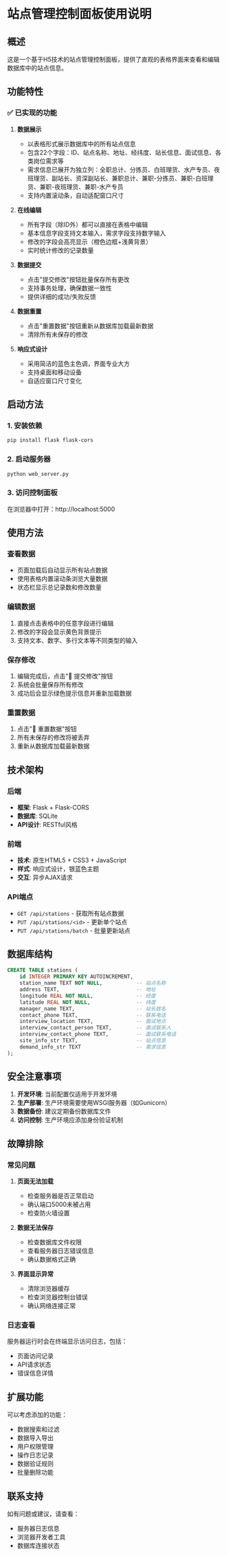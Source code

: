 # 站点管理控制面板使用说明

## 概述

这是一个基于H5技术的站点管理控制面板，提供了直观的表格界面来查看和编辑数据库中的站点信息。

## 功能特性

### ✅ 已实现的功能

1. **数据展示**
   - 以表格形式展示数据库中的所有站点信息
   - 包含22个字段：ID、站点名称、地址、经纬度、站长信息、面试信息、各类岗位需求等
   - 需求信息已展开为独立列：全职总计、分拣员、白班理货、水产专员、夜班理货、副站长、资深副站长、兼职总计、兼职-分拣员、兼职-白班理货、兼职-夜班理货、兼职-水产专员
   - 支持内置滚动条，自动适配窗口尺寸

2. **在线编辑**
   - 所有字段（除ID外）都可以直接在表格中编辑
   - 基本信息字段支持文本输入，需求字段支持数字输入
   - 修改的字段会高亮显示（橙色边框+浅黄背景）
   - 实时统计修改的记录数量

3. **数据提交**
   - 点击"提交修改"按钮批量保存所有更改
   - 支持事务处理，确保数据一致性
   - 提供详细的成功/失败反馈

4. **数据重置**
   - 点击"重置数据"按钮重新从数据库加载最新数据
   - 清除所有未保存的修改

5. **响应式设计**
   - 采用简洁的蓝色主色调，界面专业大方
   - 支持桌面和移动设备
   - 自适应窗口尺寸变化

## 启动方法

### 1. 安装依赖
```bash
pip install flask flask-cors
```

### 2. 启动服务器
```bash
python web_server.py
```

### 3. 访问控制面板
在浏览器中打开：http://localhost:5000

## 使用方法

### 查看数据
- 页面加载后自动显示所有站点数据
- 使用表格内置滚动条浏览大量数据
- 状态栏显示总记录数和修改数量

### 编辑数据
1. 直接点击表格中的任意字段进行编辑
2. 修改的字段会显示黄色背景提示
3. 支持文本、数字、多行文本等不同类型的输入

### 保存修改
1. 编辑完成后，点击"💾 提交修改"按钮
2. 系统会批量保存所有修改
3. 成功后会显示绿色提示信息并重新加载数据

### 重置数据
1. 点击"🔄 重置数据"按钮
2. 所有未保存的修改将被丢弃
3. 重新从数据库加载最新数据

## 技术架构

### 后端
- **框架**: Flask + Flask-CORS
- **数据库**: SQLite
- **API设计**: RESTful风格

### 前端
- **技术**: 原生HTML5 + CSS3 + JavaScript
- **样式**: 响应式设计，银蓝色主题
- **交互**: 异步AJAX请求

### API端点
- `GET /api/stations` - 获取所有站点数据
- `PUT /api/stations/<id>` - 更新单个站点
- `PUT /api/stations/batch` - 批量更新站点

## 数据库结构

```sql
CREATE TABLE stations (
    id INTEGER PRIMARY KEY AUTOINCREMENT,
    station_name TEXT NOT NULL,           -- 站点名称
    address TEXT,                         -- 地址
    longitude REAL NOT NULL,              -- 经度
    latitude REAL NOT NULL,               -- 纬度
    manager_name TEXT,                    -- 站长姓名
    contact_phone TEXT,                   -- 联系电话
    interview_location TEXT,              -- 面试地点
    interview_contact_person TEXT,        -- 面试联系人
    interview_contact_phone TEXT,         -- 面试联系电话
    site_info_str TEXT,                   -- 站点信息
    demand_info_str TEXT                  -- 需求信息
);
```

## 安全注意事项

1. **开发环境**: 当前配置仅适用于开发环境
2. **生产部署**: 生产环境需要使用WSGI服务器（如Gunicorn）
3. **数据备份**: 建议定期备份数据库文件
4. **访问控制**: 生产环境应添加身份验证机制

## 故障排除

### 常见问题

1. **页面无法加载**
   - 检查服务器是否正常启动
   - 确认端口5000未被占用
   - 检查防火墙设置

2. **数据无法保存**
   - 检查数据库文件权限
   - 查看服务器日志错误信息
   - 确认数据格式正确

3. **界面显示异常**
   - 清除浏览器缓存
   - 检查浏览器控制台错误
   - 确认网络连接正常

### 日志查看
服务器运行时会在终端显示访问日志，包括：
- 页面访问记录
- API请求状态
- 错误信息详情

## 扩展功能

可以考虑添加的功能：
- 数据搜索和过滤
- 数据导入导出
- 用户权限管理
- 操作日志记录
- 数据验证规则
- 批量删除功能

## 联系支持

如有问题或建议，请查看：
- 服务器日志信息
- 浏览器开发者工具
- 数据库连接状态
